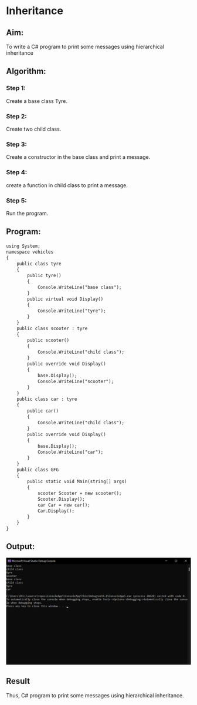# Inheritance

## Aim:
To write a C# program to print some messages using hierarchical inheritance

## Algorithm:
### Step 1:
Create a base class Tyre.

### Step 2:
Create two child class.

### Step 3:
Create a constructor in the base class and print a message.

### Step 4:
create a function in child class to print a message.

### Step 5:
Run the program.

## Program:
~~~
using System;
namespace vehicles
{
    public class tyre
    {
        public tyre()
        {
            Console.WriteLine("base class");
        }
        public virtual void Display()
        {
            Console.WriteLine("tyre");
        }
    }
    public class scooter : tyre
    {
        public scooter()
        {
            Console.WriteLine("child class");
        }
        public override void Display()
        {
            base.Display();
            Console.WriteLine("scooter");
        }
    }
    public class car : tyre
    {
        public car()
        {
            Console.WriteLine("child class");
        }
        public override void Display()
        {
            base.Display();
            Console.WriteLine("car");
        }
    }
    public class GFG
    {
        public static void Main(string[] args)
        {
            scooter Scooter = new scooter();
            Scooter.Display();
            car Car = new car();
            Car.Display();
        }
    }
}
~~~

## Output:
![output](1.png)


## Result
Thus, C# program to print some messages using hierarchical inheritance.
